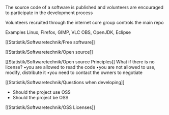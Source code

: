 The source code of a software is published and volunteers are encouraged to participate in the development process 

Volunteers recruited through the internet 
core group controls the main repo

Examples 
Linux, Firefox, GIMP, VLC OBS, OpenJDK, Eclipse

[[Statistik/Softwaretechnik/Free software]] 
    
[[Statistik/Softwaretechnik/Open source]] 

[[Statistik/Softwaretechnik/Open source Principles]]
What if there is no license?
•you are allowed to read the code
•you are not allowed to use, modify, distribute it
•you need to contact the owners to negotiate

[[Statistik/Softwaretechnik/Questions when developing]]
- Should the project use OSS
- Should the project be OSS 

[[Statistik/Softwaretechnik/OSS Licenses]]
